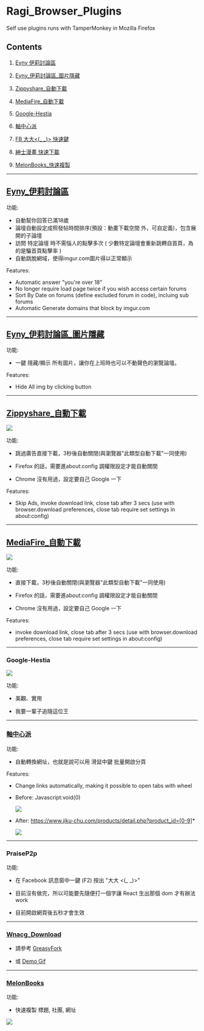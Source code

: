 # Ragi_Browser_Plugins

Self use plugins runs with TamperMonkey in Mozilla Firefox

## Contents

1. [Eyny 伊莉討論區](#Eyny_伊莉討論區)

2. [Eyny_伊莉討論區_圖片隱藏](#Eyny_伊莉討論區_圖片隱藏)

3. [Zippyshare_自動下載](#Zippyshare_自動下載)

4. [MediaFire_自動下載](#MediaFire_自動下載)

5. [Google-Hestia](#Google-Hestia)

6. [軸中心派](#軸中心派)

7. [FB 大大<(_ _)> 快速鍵](#PraiseP2p)

8. [紳士漫畫 快速下載](#Wnacg_Download)

9. [MelonBooks_快速複製](#Melonbooks)

---

## [Eyny_伊莉討論區](https://greasyfork.org/zh-TW/scripts/27675-eyny)

功能:

* 自動幫你回答已滿18歲
* 論壇自動設定成照發帖時間排序(預設：動畫下載空間 外，可自定義)，包含展開的子論壇
* 訪問 特定論壇 時不需惱人的點擊多次 ( 少數特定論壇會重新跳轉自首頁，為的是騙首頁點擊率 )
* 自動跳脫網域，使得imgur.com圖片得以正常顯示

Features:

* Automatic answer "you're over 18"
* No longer require load page twice if you wish access certain forums
* Sort By Date on forums (define excluded forum in code), incluing sub forums 
* Automatic Generate domains that block by imgur.com

---

## [Eyny_伊莉討論區_圖片隱藏](https://greasyfork.org/zh-TW/scripts/27739-eyny-imggreaseFork)

功能:

* 一鍵 隱藏/顯示 所有圖片，讓你在上班時也可以不動聲色的瀏覽論壇。

Features:

* Hide All img by clicking button

---

## [Zippyshare_自動下載](https://greasyfork.org/zh-TW/scripts/27823-zippyshare)

![](https://i.imgur.com/OwKOIkz.gif)

功能:

* 跳過廣告直接下載，3秒後自動關閉(與瀏覽器"此類型自動下載"一同使用)

* Firefox 的話，需要進about:config 調權限設定才能自動關閉

* Chrome 沒有用過，設定要自己 Google 一下

Features:

* Skip Ads, invoke download link, close tab after 3 secs (use with browser.download preferences, close tab require set settings in about:config)

---

## [MediaFire_自動下載](https://greasyfork.org/zh-TW/scripts/377279-mediafire)

![](https://i.imgur.com/QZCVwU1.gif)

功能:

* 直接下載，3秒後自動關閉(與瀏覽器"此類型自動下載"一同使用)

* Firefox 的話，需要進about:config 調權限設定才能自動關閉

* Chrome 沒有用過，設定要自己 Google 一下

Features:

* invoke download link, close tab after 3 secs (use with browser.download preferences, close tab require set settings in about:config)

---

### Google-Hestia

![](http://i.imgur.com/UHZjUUw.png)


功能:

* 美觀、實用

* 我要一輩子追隨這位王

--- 

### [軸中心派](https://greasyfork.org/zh-TW/scripts/369293-jiku-chu-products)

功能:

* 自動轉換網址，也就是說可以用 滑鼠中鍵 批量開啟分頁

Features:

* Change links automatically, making it possible to open tabs with wheel

* Before: Javascript:void(0)

    ![](https://i.imgur.com/UYIl1oO.jpg)

* After: https://www.jiku-chu.com/products/detail.php?product_id=[0-9]*

    ![](https://i.imgur.com/n5L2UmY.jpg)

---

### PraiseP2p

功能:

* 在 Facebook 訊息窗中一鍵 (F2) 按出 "大大 <(_ _)>"

* 目前沒有做完，所以可能要先隨便打一個字讓 React 生出那個 dom 才有辦法work

* 目前開啟網頁後五秒才會生效

---

### [Wnacg_Download](https://greasyfork.org/zh-TW/scripts/382471-wnacgdownload)

* 請參考 [GreasyFork](https://greasyfork.org/zh-TW/scripts/382471-wnacgdownload)

* 或 [Demo Gif](https://i.imgur.com/7uxkEPb.gif)

---

### [MelonBooks](https://greasyfork.org/zh-TW/scripts/382647-melonbooks-enhanced)

功能:

* 快速複製 標題, 社團, 網址

![](https://i.imgur.com/2NbbyfE.gif)
